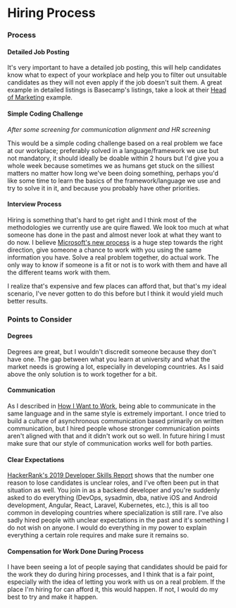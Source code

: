 # Hiring Process

### Process

#### Detailed Job Posting

It's very important to have a detailed job posting, this will help candidates know what to expect of your workplace and help you to filter out unsuitable candidates as they will not even apply if the job doesn't suit them. A great example in detailed listings is Basecamp's listings, take a look at their [Head of Marketing](https://m.signalvnoise.com/basecamp-is-hiring-a-head-of-marketing/) example.

#### Simple Coding Challenge

_After some screening for communication alignment and HR screening_

This would be a simple coding challenge based on a real problem we face at our workplace; preferably solved in a language/framework we use but not mandatory, it should ideally be doable within 2 hours but I'd give you a whole week because sometimes we as humans get stuck on the silliest matters no matter how long we've been doing something, perhaps you'd like some time to learn the basics of the framework/language we use and try to solve it in it, and because you probably have other priorities.

#### Interview Process

Hiring is something that's hard to get right and I think most of the methodologies we currently use are quire flawed. We look too much at what someone has done in the past and almost never look at what they want to do now. I believe [Microsoft's new process](https://blog.usejournal.com/rethinking-how-we-interview-in-microsofts-developer-division-8f404cfd075a) is a huge step towards the right direction, give someone a chance to work with you using the same information you have. Solve a real problem together, do actual work. The only way to know if someone is a fit or not is to work with them and have all the different teams work with them.

I realize that's expensive and few places can afford that, but that's my ideal scenario, I've never gotten to do this before but I think it would yield much better results.

### Points to Consider

#### Degrees

Degrees are great, but I wouldn't discredit someone because they don't have one. The gap between what you learn at university and what the market needs is growing a lot, especially in developing countries. As I said above the only solution is to work together for a bit.

#### Communication

As I described in [How I Want to Work](https://wiki.omar.engineer/work/what-i-want-in-a-workplace), being able to communicate in the same language and in the same style is extremely important. I once tried to build a culture of asynchronous communication based primarily on written communication, but I hired people whose stronger communication points aren't aligned with that and it didn't work out so well. In future hiring I must make sure that our style of communication works well for both parties.

#### Clear Expectations

[HackerRank's 2019 Developer Skills Report](https://research.hackerrank.com/developer-skills/2019) shows that the number one reason to lose candidates is unclear roles, and I've often been put in that situation as well. You join in as a backend developer and you're suddenly asked to do everything \(DevOps, sysadmin, dba, native iOS and Android development, Angular, React, Laravel, Kubernetes, etc.\), this is all too common in developing countries where specialization is still rare. I've also sadly hired people with unclear expectations in the past and it's something I do not wish on anyone. I would do everything in my power to explain everything a certain role requires and make sure it remains so.

#### Compensation for Work Done During Process

I have been seeing a lot of people saying that candidates should be paid for the work they do during hiring processes, and I think that is a fair point, especially with the idea of letting you work with us on a real problem. If the place I'm hiring for can afford it, this would happen. If not, I would do my best to try and make it happen.

